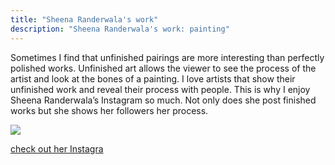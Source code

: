 ```yaml
---
title: "Sheena Randerwala's work"
description: "Sheena Randerwala's work: painting"
---
```

Sometimes I find that unfinished pairings are more interesting than perfectly polished works. Unfinished art allows the viewer to see the process of the artist and look at the bones of a painting. I love artists that show their unfinished work and reveal their process with people. This is why I enjoy  Sheena Randerwala’s Instagram so much. Not only does she post finished works but she shows her followers her process.       

<img src="/Blog/img/faces.png" class="pic">

<a class="moreinfo" href="https://www.instagram.com/art.sheena/?hl=en"> check out her Instagra</a>
